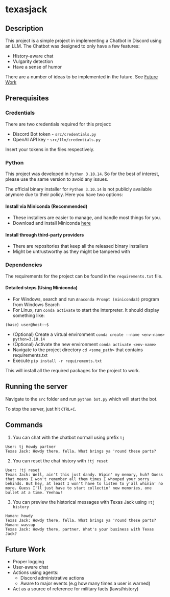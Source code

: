 # texasjack

## Description

This project is a simple project in implementing a Chatbot in Discord using an LLM. The Chatbot was designed to only have a few features:

- History-aware chat 
- Vulgarity detection
- Have a sense of humor

There are a number of ideas to be implemented in the future. See [Future Work](#future-work)

## Prerequisites

### Credentials

There are two credentials required for this project:

- Discord Bot token - `src/credentials.py`
- OpenAI API key - `src/llm/credentials.py`

Insert your tokens in the files respectively. 

### Python

This project was developed in `Python 3.10.14`. So for the best of interest, please use the same version to avoid any issues.

The official binary installer for `Python 3.10.14` is not publicly available anymore due to their policy. Here you have two options:

#### Install via Miniconda (**Recommended**)

- These installers are easier to manage, and handle most things for you.
- Download and install Miniconda [here](https://docs.anaconda.com/free/miniconda/miniconda-other-installer-links/)


#### Install through third-party providers

- There are repositories that keep all the released binary installers
- Might be untrustworthy as they might be tampered with

### Dependencies

The requirements for the project can be found in the `requirements.txt` file. 

#### Detailed steps (Using Miniconda)

- For Windows, search and run `Anaconda Prompt (miniconda3)` program from Windows Search
- For Linux, run `conda activate` to start the interpreter. It should display something like:

```shell
(base) user@host:~$ 
```

- (Optional) Create a virtual environment `conda create --name <env-name> python=3.10.14`
- (Optional) Activate the new environment `conda activate <env-name>`
- Navigate to the project directory `cd <some_path>` that contains requirements.txt
- Execute `pip install -r requirements.txt`

This will install all the required packages for the project to work.

## Running the server

Navigate to the `src` folder and run `python bot.py` which will start the bot.

To stop the server, just hit `CTRL+C`.

## Commands

1. You can chat with the chatbot normall using prefix `tj `
```
User: tj Howdy partner
Texas Jack: Howdy there, fella. What brings ya 'round these parts?
```

2. You can reset the chat history with `!tj reset`
```
User: !tj reset
Texas Jack: Well, ain't this just dandy. Wipin' my memory, huh? Guess that means I won't remember all them times I whooped your sorry behinds. But hey, at least I won't have to listen to y'all whinin' no more. Guess I'll just have to start collectin' new memories, one bullet at a time. Yeehaw!
```

3. You can preview the historical messages with Texas Jack using `!tj history`
```
Human: howdy
Texas Jack: Howdy there, fella. What brings ya 'round these parts?
Human: wassup
Texas Jack: Howdy there, partner. What's your business with Texas Jack?
```


## Future Work

- Proper logging
- User-aware chat 
- Actions using agents:
  - Discord administrative actions
  - Aware to major events (e.g how many times a user is warned)
- Act as a source of reference for military facts (laws/history)